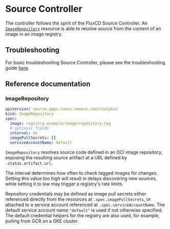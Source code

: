 # Source Controller

The controller follows the spirit of the FluxCD Source Controller. An [`ImageRepository`](#imagerepository) resource is able to resolve source from the content of an image in an image registry.

## Troubleshooting

For basic troubleshooting Source Controller, please see the troubleshooting guide [here](./troubleshooting.md).

## Reference documentation

### ImageRepository

```yaml
apiVersion: source.apps.tanzu.vmware.com/v1alpha1
kind: ImageRepository
spec:
  image: registry.example/image/repository:tag
  # optional fields
  interval: 5m
  imagePullSecrets: []
  serviceAccountName: default
```

`ImageRepository` resolves source code defined in an OCI image repository, exposing the resulting source artifact at a URL defined by `.status.artifact.url`.

The interval determines how often to check tagged images for changes. Setting this value too high will result in delays discovering new sources, while setting it to low may trigger a registry's rate limits.

Repository credentials may be defined as image pull secrets either referenced directly from the resources at `.spec.imagePullSecrets`, or attached to a service account referenced at `.spec.serviceAccountName`. The default service account name `"default"` is used if not otherwise specified. The default credential helpers for the registry are also used, for example, pulling from GCR on a GKE cluster.
